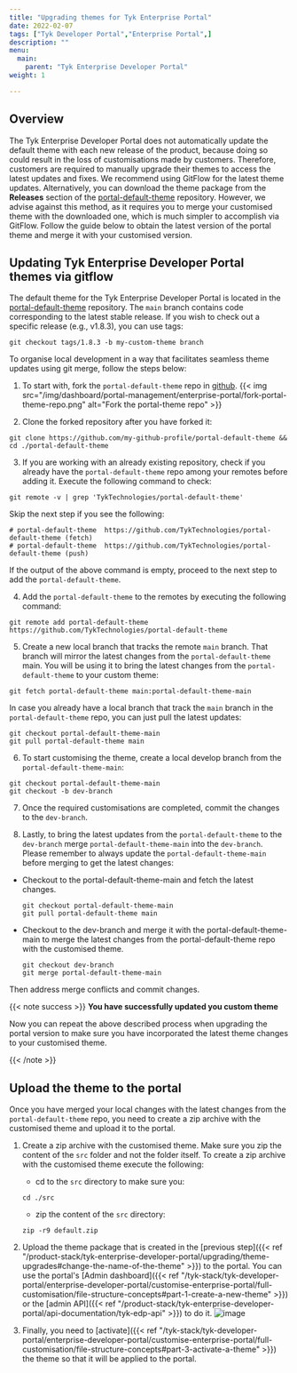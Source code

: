 ```yaml
---
title: "Upgrading themes for Tyk Enterprise Portal"
date: 2022-02-07
tags: ["Tyk Developer Portal","Enterprise Portal",]
description: ""
menu:
  main:
    parent: "Tyk Enterprise Developer Portal"
weight: 1

---
```


## Overview

The Tyk Enterprise Developer Portal does not automatically update the default theme with each new release of the product, because doing so could result in the loss of customisations made by customers.
Therefore, customers are required to manually upgrade their themes to access the latest updates and fixes. We recommend using GitFlow for the latest theme updates.
Alternatively, you can download the theme package from the **Releases** section of the [portal-default-theme](https://github.com/TykTechnologies/portal-default-theme) repository.
However, we advise against this method, as it requires you to merge your customised theme with the downloaded one, which is much simpler to accomplish via GitFlow.
Follow the guide below to obtain the latest version of the portal theme and merge it with your customised version.

## Updating Tyk Enterprise Developer Portal themes via gitflow


The default theme for the Tyk Enterprise Developer Portal is located in the [portal-default-theme](https://github.com/TykTechnologies/portal-default-theme) repository.
The `main` branch contains code corresponding to the latest stable release. If you wish to check out a specific release (e.g., v1.8.3), you can use tags:

```console
git checkout tags/1.8.3 -b my-custom-theme branch
```

To organise local development in a way that facilitates seamless theme updates using git merge, follow the steps below:
1. To start with, fork the `portal-default-theme` repo in [github](https://github.com/TykTechnologies/portal-default-theme).
   {{< img src="/img/dashboard/portal-management/enterprise-portal/fork-portal-theme-repo.png" alt="Fork the portal-theme repo" >}}

2. Clone the forked repository after you have forked it:
```console
git clone https://github.com/my-github-profile/portal-default-theme && cd ./portal-default-theme
```

3. If you are working with an already existing repository, check if you already have the `portal-default-theme` repo among your remotes before adding it. Execute the following command to check:
```console
git remote -v | grep 'TykTechnologies/portal-default-theme'
```

Skip the next step if you see the following:
```console
# portal-default-theme  https://github.com/TykTechnologies/portal-default-theme (fetch)
# portal-default-theme  https://github.com/TykTechnologies/portal-default-theme (push)
```

If the output of the above command is empty, proceed to the next step to add the `portal-default-theme`.

4. Add the `portal-default-theme` to the remotes by executing the following command:
```console
git remote add portal-default-theme https://github.com/TykTechnologies/portal-default-theme
```

5. Create a new local branch that tracks the remote `main` branch. That branch will mirror the latest changes from the `portal-default-theme` main. You will be using it to bring the latest changes from the `portal-default-theme` to your custom theme:
```console
git fetch portal-default-theme main:portal-default-theme-main
```

In case you already have a local branch that track the `main` branch in the `portal-default-theme` repo, you can just pull the latest updates:
```console
git checkout portal-default-theme-main
git pull portal-default-theme main
```

6. To start customising the theme, create a local develop branch from the `portal-default-theme-main`:
```console
git checkout portal-default-theme-main
git checkout -b dev-branch
```

7. Once the required customisations are completed, commit the changes to the `dev-branch`.

8. Lastly, to bring the latest updates from the `portal-default-theme` to the `dev-branch` merge `portal-default-theme-main` into the `dev-branch`. Please remember to always update the `portal-default-theme-main` before merging to get the latest changes:
  - Checkout to the portal-default-theme-main and fetch the latest changes.
    ```console
    git checkout portal-default-theme-main
    git pull portal-default-theme main
    ```
  - Checkout to the dev-branch and merge it with the portal-default-theme-main to merge the latest changes from the portal-default-theme repo with the customised theme.
    ```console
    git checkout dev-branch
    git merge portal-default-theme-main
    ```

Then address merge conflicts and commit changes.

{{< note success >}}
**You have successfully updated you custom theme**

Now you can repeat the above described process when upgrading the portal version to make sure you have incorporated the latest theme changes to your customised theme.

{{< /note >}}

## Upload the theme to the portal
Once you have merged your local changes with the latest changes from the `portal-default-theme` repo, you need to create a zip archive with the customised theme and upload it to the portal.
1. Create a zip archive with the customised theme. Make sure you zip the content of the `src` folder and not the folder itself. To create a zip archive with the customised theme execute the following:
   - cd to the `src` directory to make sure you:
    ```console
    cd ./src
    ```
    - zip the content of the `src` directory:
    ```console
    zip -r9 default.zip 
    ```

2. Upload the theme package that is created in the [previous step]({{< ref "/product-stack/tyk-enterprise-developer-portal/upgrading/theme-upgrades#change-the-name-of-the-theme" >}}) to the portal. You can use the portal's [Admin dashboard]({{< ref "/tyk-stack/tyk-developer-portal/enterprise-developer-portal/customise-enterprise-portal/full-customisation/file-structure-concepts#part-1-create-a-new-theme" >}}) or the [admin API]({{< ref "/product-stack/tyk-enterprise-developer-portal/api-documentation/tyk-edp-api" >}}) to do it.
![image](https://github.com/TykTechnologies/tyk-docs/assets/14009/f0e547b2-b521-4c3e-97ce-fd3a2a3b170b)
3. Finally, you need to [activate]({{< ref "/tyk-stack/tyk-developer-portal/enterprise-developer-portal/customise-enterprise-portal/full-customisation/file-structure-concepts#part-3-activate-a-theme" >}}) the theme so that it will be applied to the portal.
